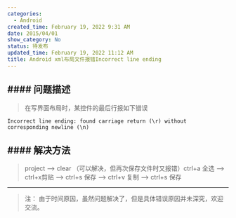 ```yaml
---
categories:
  - Android
created_time: February 19, 2022 9:31 AM
date: 2015/04/01
show_category: No
status: 待发布
updated_time: February 19, 2022 11:12 AM
title: Android xml布局文件报错Incorrect line ending
---
```



## #### 问题描述

> 在写界面布局时，某控件的最后行报如下错误
> 

```
Incorrect line ending: found carriage return (\r) without corresponding newline (\n)
```

## #### 解决方法

> project –> clear （可以解决，但再次保存文件时又报错）ctrl+a 全选 –> ctrl+x剪贴 –> ctrl+s 保存 –> ctrl+v 复制 –> ctrl+s 保存
> 

---

> 注： 由于时间原因，虽然问题解决了，但是具体错误原因并未深究，欢迎交流。
>